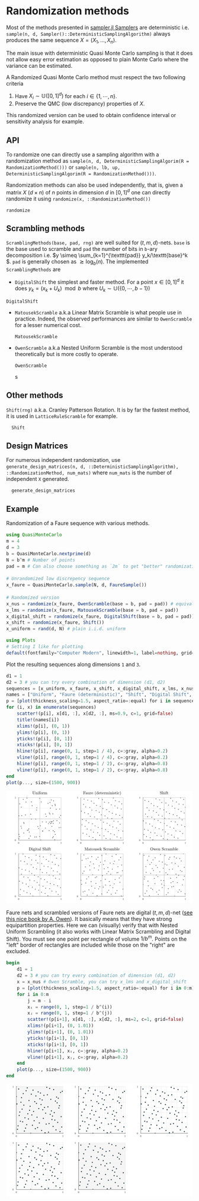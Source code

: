 # Randomization methods

Most of the methods presented in [sampler.jl Samplers](@ref) are deterministic i.e. `sample(n, d, Sampler()::DeterministicSamplingAlgorithm)` always produces the same sequence $X = (X_1, \dots, X_n)$.

The main issue with deterministic Quasi Monte Carlo sampling is that it does not allow easy error estimation as opposed to plain Monte Carlo where the variance can be estimated.

A Randomized Quasi Monte Carlo method must respect the two following criteria

1. Have $X_i\sim \mathbb{U}([0,1]^d)$ for each $i\in \{1,\cdots, n\}$.
2. Preserve the QMC (low discrepancy) properties of $X$.

This randomized version can be used to obtain confidence interval or sensitivity analysis for example.

## API

To randomize one can directly use a sampling algorithm with a randomization method as `sample(n, d, DeterministicSamplingAlgorim(R = RandomizationMethod()))` or `sample(n, lb, up, DeterministicSamplingAlgorim(R = RandomizationMethod()))`.

Randomization methods can also be used independently, that is, given a matrix $X$ ($d\times n$) of $n$ points in dimension $d$ in $[0,1]^d$ one can directly randomize it using `randomize(x, ::RandomizationMethod())`
```@docs
randomize
```

## Scrambling methods 

`ScramblingMethods(base, pad, rng)` are well suited for $(t,m,d)$-nets. `base` is the base used to scramble and `pad` the number of bits in `b`-ary decomposition i.e. $y \simeq \sum_{k=1}^{\texttt{pad}} y_k/\texttt{base}^k $.
`pad` is generally chosen as $\gtrsim \log_b(n)$.
The implemented `ScramblingMethods` are
  - `DigitalShift` the simplest and faster method. For a point $x\in [0,1]^d$ it does $y_k = (x_k + U_k) \mod b$ where $U_k ∼ \mathbb{U}(\{0, \cdots, b-1\})$
  ```@docs
  DigitalShift
  ```
  - `MatousekScramble` a.k.a Linear Matrix Scramble is what people use in practice. Indeed, the observed performances are similar to `OwenScramble` for a lesser numerical cost.
    ```@docs
    MatousekScramble
    ```
  - `OwenScramble` a.k.a Nested Uniform Scramble is the most understood theoretically but is more costly to operate.
    ```@docs
    OwenScramble
    ```
    s
## Other methods

`Shift(rng)` a.k.a. Cranley Patterson Rotation. It is by far the fastest method, it is used in `LatticeRuleScramble` for example.
```@docs
  Shift
```

## Design Matrices

For numerous independent randomization, use `generate_design_matrices(n, d, ::DeterministicSamplingAlgorithm), ::RandomizationMethod, num_mats)` where `num_mats` is the number of independent `X` generated.
```@docs
  generate_design_matrices
```

## Example

Randomization of a Faure sequence with various methods.

```julia
using QuasiMonteCarlo
m = 4
d = 3
b = QuasiMonteCarlo.nextprime(d)
N = b^m # Number of points
pad = m # Can also choose something as `2m` to get "better" randomization

# Unrandomized low discrepency sequence
x_faure = QuasiMonteCarlo.sample(N, d, FaureSample())

# Randomized version
x_nus = randomize(x_faure, OwenScramble(base = b, pad = pad)) # equivalent to sample(N, d, FaureSample(R = OwenScramble(base = b, pad = pad)))
x_lms = randomize(x_faure, MatousekScramble(base = b, pad = pad))
x_digital_shift = randomize(x_faure, DigitalShift(base = b, pad = pad))
x_shift = randomize(x_faure, Shift())
x_uniform = rand(d, N) # plain i.i.d. uniform
```

```julia
using Plots
# Setting I like for plotting
default(fontfamily="Computer Modern", linewidth=1, label=nothing, grid=true, framestyle=:default)
```

Plot the resulting sequences along dimensions `1` and `3`.

```julia
d1 = 1
d2 = 3 # you can try every combination of dimension (d1, d2)
sequences = [x_uniform, x_faure, x_shift, x_digital_shift, x_lms, x_nus]
names = ["Uniform", "Faure (deterministic)", "Shift", "Digital Shift", "Matousek Scramble", "Owen Scramble"]
p = [plot(thickness_scaling=1.5, aspect_ratio=:equal) for i in sequences]
for (i, x) in enumerate(sequences)
    scatter!(p[i], x[d1, :], x[d2, :], ms=0.9, c=1, grid=false)
    title!(names[i])
    xlims!(p[i], (0, 1))
    ylims!(p[i], (0, 1))
    yticks!(p[i], [0, 1])
    xticks!(p[i], [0, 1])
    hline!(p[i], range(0, 1, step=1 / 4), c=:gray, alpha=0.2)
    vline!(p[i], range(0, 1, step=1 / 4), c=:gray, alpha=0.2)
    hline!(p[i], range(0, 1, step=1 / 2), c=:gray, alpha=0.8)
    vline!(p[i], range(0, 1, step=1 / 2), c=:gray, alpha=0.8)
end
plot(p..., size=(1500, 900))
```

![Different randomize methods of the same initial set of points](../../img/various_randomization.svg)

Faure nets and scrambled versions of Faure nets are digital $(t,m,d)$-net ([see this nice book by A. Owen](https://artowen.su.domains/mc/qmcstuff.pdf)). It basically means that they have strong equipartition properties.
Here we can (visually) verify that with Nested Uniform Scrambling (it also works with Linear Matrix Scrambling and Digital Shift).
You must see one point per rectangle of volume $1/b^m$. Points on the "left" border of rectangles are included while those on the "right" are excluded.

```julia
begin
    d1 = 1 
    d2 = 3 # you can try every combination of dimension (d1, d2)
    x = x_nus # Owen Scramble, you can try x_lms and x_digital_shift
    p = [plot(thickness_scaling=1.5, aspect_ratio=:equal) for i in 0:m]
    for i in 0:m
        j = m - i
        xᵢ = range(0, 1, step=1 / b^(i))
        xⱼ = range(0, 1, step=1 / b^(j))
        scatter!(p[i+1], x[d1, :], x[d2, :], ms=2, c=1, grid=false)
        xlims!(p[i+1], (0, 1.01))
        ylims!(p[i+1], (0, 1.01))
        yticks!(p[i+1], [0, 1])
        xticks!(p[i+1], [0, 1])
        hline!(p[i+1], xᵢ, c=:gray, alpha=0.2)
        vline!(p[i+1], xⱼ, c=:gray, alpha=0.2)
    end
    plot(p..., size=(1500, 900))
end
```

![All the different elementary rectangle contain only one points](../../img/equidistribution.svg)
